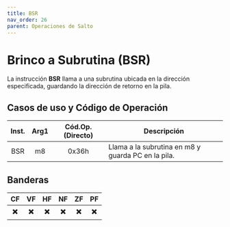 ```yaml
---
title: BSR
nav_order: 26
parent: Operaciones de Salto
---
```


# Brinco a Subrutina (BSR)

La instrucción **BSR** llama a una subrutina ubicada en la dirección especificada, guardando la dirección de retorno en la pila.

## Casos de uso  y Código de Operación

| Inst. | Arg1 | Cód.Op. (Directo)  | Descripción                     |
|:-----:|:----:|:-----:|----------------------------------------------|
| BSR   | m8   | 0x36h | Llama a la subrutina en m8 y guarda PC en la pila. |

## Banderas

| CF  | VF  | HF  | NF  | ZF  | PF  |
|:---:|:---:|:---:|:---:|:---:|:---:|
| ✖️  | ✖️  | ✖️  | ✖️  | ✖️  | ✖️  |
